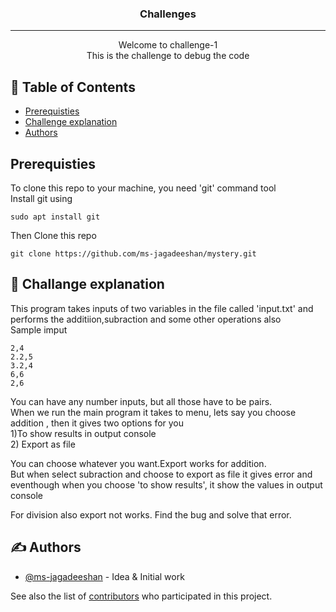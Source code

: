 

<h3 align="center">Challenges</h3>

---

<p align="center"> Welcome to challenge-1 <br>This is the challenge to debug the code
    <br> 
</p>

## 📝 Table of Contents

- [Prerequisties](#Prerequisties)
- [Challenge explanation](#about)
- [Authors](#authors)

## Prerequisties

To clone this repo to your machine, you need 'git' command tool
<br>
Install git using

```
sudo apt install git
```
Then Clone this repo 

```
git clone https://github.com/ms-jagadeeshan/mystery.git
```


## 🧐 Challange explanation <a name = "about"></a>

This program takes inputs of two variables in the file called 'input.txt' and performs the additiion,subraction and some other operations also
<br>
Sample imput
```
2,4
2.2,5
3.2,4
6,6
2,6
```
You can have any number inputs, but all those have to be pairs.
<br>
When we run the main program it takes to menu, lets say you choose addition , then it gives two options for you
<br>
1)To show results in output console
<br>
2) Export as file
<br>

You can choose whatever you want.Export works for addition.
<br>
But when select subraction and choose to export as file it gives error  and eventhough when you choose 'to show results', it show the values in output console

For division also export not works.
Find the bug and solve that error.


## ✍️ Authors <a name = "authors"></a>

- [@ms-jagadeeshan](https://github.com/ms-jagadeeshan) - Idea & Initial work

See also the list of [contributors](https://github.com/kylelobo/ms-jagadeeshan/contributors) who participated in this project.
